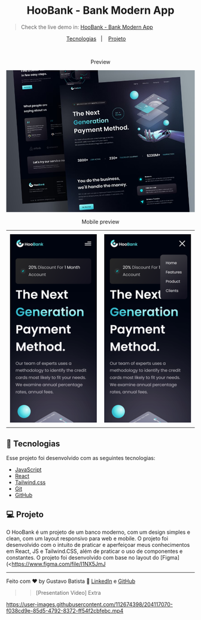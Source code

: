 <h1 align="center"> HooBank - Bank Modern App </h1>

> Check the live demo in: [HooBank - Bank Modern App](https://bank-modern-app-gustavohdab.vercel.app/)

<p align="center">
  <a href="#-tecnologias">Tecnologias</a>&nbsp;&nbsp;&nbsp;|&nbsp;&nbsp;&nbsp;
  <a href="#-projeto">Projeto</a>&nbsp;&nbsp;&nbsp;&nbsp;&nbsp;&nbsp;</a>
</p>

<br>

<p align="center">
  Preview
</p>

<p align="center">
  <img alt="preview" src="./.github/Screenshot_11.jpg">
</p>

<p align="center">
  Mobile preview
</p>

<div id="image-table">
    <table>
	    <tr>
    	    <td style="padding:10px">
        	    <img src="./.github/bank-modern-app-gustavohdab.vercel.app_(iPhone%20X).png" width="100%"/>
      	    </td>
            <td style="padding:10px">
            	<img src="./.github/bank-modern-app-gustavohdab.vercel.app_(iPhone%20X)%20(1).png" width="100%"/>
            </td>
        </tr>
    </table>
</div>

## 🚀 Tecnologias

Esse projeto foi desenvolvido com as seguintes tecnologias:

- [JavaScript](https://www.javascript.com/)
- [React](https://reactjs.org/)
- [Tailwind.css](https://tailwindcss.com/)
- [Git](https://git-scm.com/)
- [GitHub](https://github.com/)

## 💻 Projeto

O HooBank é um projeto de um banco moderno, com um design simples e clean, com um layout responsivo para web e mobile. O projeto foi desenvolvido com o intuito de praticar e aperfeiçoar meus conhecimentos em React, JS e Tailwind.CSS, além de praticar o uso de componentes e constantes. O projeto foi desenvolvido com base no layout do [Figma](<https://www.figma.com/file/I1NX5JmJ

---

Feito com ♥ by Gustavo Batista :wave: [LinkedIn](https://www.linkedin.com/in/gustavo-h-batista/) e [GitHub](https://github.com/gustavohdab)

> > [Presentation Video] Extra

https://user-images.githubusercontent.com/112674398/204117070-f038cd9e-85d5-4792-8372-ff54f2cbfebc.mp4
